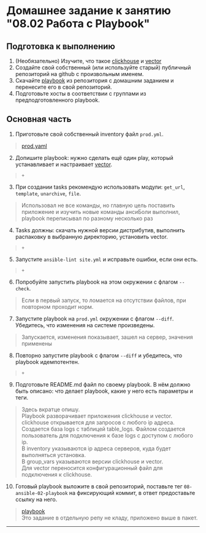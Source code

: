 # Домашнее задание к занятию "08.02 Работа с Playbook"

## Подготовка к выполнению

1. (Необязательно) Изучите, что такое [clickhouse](https://www.youtube.com/watch?v=fjTNS2zkeBs) и [vector](https://www.youtube.com/watch?v=CgEhyffisLY)
2. Создайте свой собственный (или используйте старый) публичный репозиторий на github с произвольным именем.
3. Скачайте [playbook](./playbook/) из репозитория с домашним заданием и перенесите его в свой репозиторий.
4. Подготовьте хосты в соответствии с группами из предподготовленного playbook.

## Основная часть

1. Приготовьте свой собственный inventory файл `prod.yml`.
> [prod.yaml](playbook/inventory/prod.yml)
2. Допишите playbook: нужно сделать ещё один play, который устанавливает и настраивает [vector](https://vector.dev).
> `+`
3. При создании tasks рекомендую использовать модули: `get_url`, `template`, `unarchive`, `file`.
> Использовал не все команды, но главную цель поставить приложение и изучить новые команды ансиБоли выполнил, playbook 
> переписывал по разному несколько раз
4. Tasks должны: скачать нужной версии дистрибутив, выполнить распаковку в выбранную директорию, установить vector.
> `+`
5. Запустите `ansible-lint site.yml` и исправьте ошибки, если они есть.
> `+`
6. Попробуйте запустить playbook на этом окружении с флагом `--check`.
> Если в первый запуск, то ломается на отсутствии файлов, при повторном проходит норм.
7. Запустите playbook на `prod.yml` окружении с флагом `--diff`. Убедитесь, что изменения на системе произведены.
> Запускается, изменения показывает, зашел на сервер, значения применены
8. Повторно запустите playbook с флагом `--diff` и убедитесь, что playbook идемпотентен.
> `+`
9. Подготовьте README.md файл по своему playbook. В нём должно быть описано: что делает playbook, какие у него есть параметры и теги.
> Здесь вкратце опишу.  
> Playbook разворачивает приложения clickhouse и vector.   
> clickhouse открывается для запросов с любого ip адреса. 
> Создается база logs с таблицей table_logs. Файлом создается пользователь для подключения к базе logs с доступом с любого ip.   
> В inventory указываются ip адреса серверов, куда будет выполняться установка.  
> В group_vars указываются версии clickhouse и vector.  
> Для vector переносится конфигурационный файл для подключения к clickhouse.
10. Готовый playbook выложите в свой репозиторий, поставьте тег `08-ansible-02-playbook` на фиксирующий коммит, в ответ предоставьте ссылку на него.
> [playbook](playbook)  
> Это задание в отдельную репу не кладу, приложено выше в пакет.

---
